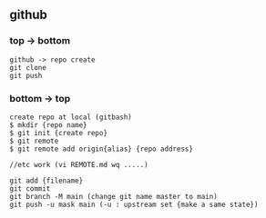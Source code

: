 ## github

### top -> bottom
```
github -> repo create
git clone
git push
```

### bottom -> top
```
create repo at local (gitbash)
$ mkdir {repo name}
$ git init {create repo}
$ git remote
$ git remote add origin{alias} {repo address}

//etc work (vi REMOTE.md wq .....)

git add {filename}
git commit
git branch -M main (change git name master to main)
git push -u mask main (-u : upstream set {make a same state})
```
